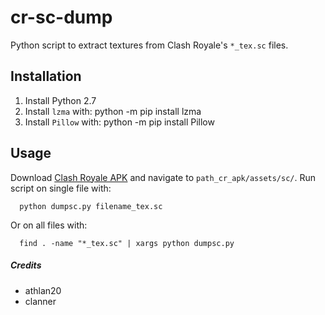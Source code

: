 # cr-sc-dump
Python script to extract textures from Clash Royale's `*_tex.sc` files.

## Installation
1. Install Python 2.7
2. Install `lzma` with:
         python -m pip install lzma
3. Install `Pillow` with:
         python -m pip install Pillow

## Usage
Download [Clash Royale APK](https://apkpure.com/clash-royale/com.supercell.clashroyale) and navigate to `path_cr_apk/assets/sc/`.
Run script on single file with:

      python dumpsc.py filename_tex.sc
Or on all files with:

      find . -name "*_tex.sc" | xargs python dumpsc.py


##### Credits
* athlan20
* clanner

